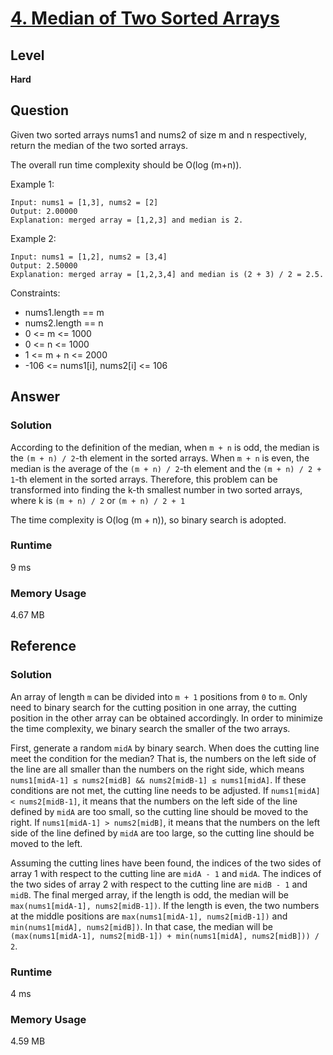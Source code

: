 # [4. Median of Two Sorted Arrays](https://leetcode.com/problems/median-of-two-sorted-arrays/)

## Level
**Hard**


## Question

Given two sorted arrays nums1 and nums2 of size m and n respectively, return the median of the two sorted arrays.

The overall run time complexity should be O(log (m+n)).

Example 1:

```
Input: nums1 = [1,3], nums2 = [2]
Output: 2.00000
Explanation: merged array = [1,2,3] and median is 2.
```

Example 2:

```
Input: nums1 = [1,2], nums2 = [3,4]
Output: 2.50000
Explanation: merged array = [1,2,3,4] and median is (2 + 3) / 2 = 2.5.
```

Constraints:

* nums1.length == m
* nums2.length == n
* 0 <= m <= 1000
* 0 <= n <= 1000
* 1 <= m + n <= 2000
* -106 <= nums1[i], nums2[i] <= 106

## Answer
### Solution

According to the definition of the median, when `m + n` is odd, the median is the `(m + n) / 2`-th element in the sorted arrays.
When `m + n` is even, the median is the average of the `(m + n) / 2`-th element and the `(m + n) / 2 + 1`-th element in the sorted arrays.
Therefore, this problem can be transformed into finding the k-th smallest number in two sorted arrays,
where k is `(m + n) / 2` or `(m + n) / 2 + 1`

The time complexity is O(log (m + n)), so binary search is adopted.

### Runtime
9 ms

### Memory Usage
4.67 MB


## Reference
### Solution

An array of length `m` can be divided into `m + 1` positions from `0` to `m`.
Only need to binary search for the cutting position in one array, the cutting position in the other array can be obtained accordingly.
In order to minimize the time complexity, we binary search the smaller of the two arrays.

First, generate a random `midA` by binary search. When does the cutting line meet the condition for the median?
That is, the numbers on the left side of the line are all smaller than the numbers on the right side, which means `nums1[midA-1] ≤ nums2[midB] && nums2[midB-1] ≤ nums1[midA]`.
If these conditions are not met, the cutting line needs to be adjusted.
If `nums1[midA] < nums2[midB-1]`, it means that the numbers on the left side of the line defined by `midA` are too small, so the cutting line should be moved to the right.
If `nums1[midA-1] > nums2[midB]`, it means that the numbers on the left side of the line defined by `midA` are too large, so the cutting line should be moved to the left.

Assuming the cutting lines have been found, the indices of the two sides of array 1 with respect to the cutting line are `midA - 1` and `midA`.
The indices of the two sides of array 2 with respect to the cutting line are `midB - 1` and `midB`.
The final merged array, if the length is odd, the median will be `max(nums1[midA-1], nums2[midB-1])`.
If the length is even, the two numbers at the middle positions are `max(nums1[midA-1], nums2[midB-1])` and `min(nums1[midA], nums2[midB])`.
In that case, the median will be `(max(nums1[midA-1], nums2[midB-1]) + min(nums1[midA], nums2[midB])) / 2`.

### Runtime
4 ms

### Memory Usage
4.59 MB